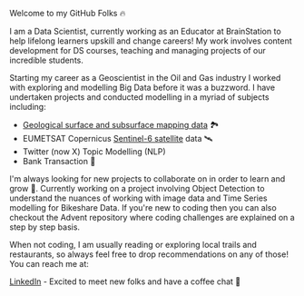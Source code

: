 Welcome to my GitHub Folks 🔥

I am a Data Scientist, currently working as an Educator at BrainStation to help lifelong learners upskill and change careers! My work involves content development for DS courses, teaching and managing projects of our incredible students.

Starting my career as a Geoscientist in the Oil and Gas industry I worked with exploring and modelling Big Data before it was a buzzword. I have undertaken projects and conducted modelling in a myriad of subjects including:
- [Geological surface and subsurface mapping data](https://www.searchanddiscovery.com/pdfz/documents/2014/30382chitransh/ndx_chitransh.pdf.html) 🏞️
- EUMETSAT Copernicus [Sentinel-6 satellite](https://www.eumetsat.int/sentinel-6) data 🛰️
- Twitter (now X) Topic Modelling (NLP) 
- Bank Transaction 🏦

I'm always looking for new projects to collaborate on in order to learn and grow 🌱. Currently working on a project involving Object Detection to understand the nuances of working with image data and Time Series modelling for Bikeshare Data. If you're new to coding then you can also checkout the Advent repository where coding challenges are explained on a step by step basis. 

When not coding, I am usually reading or exploring local trails and restaurants, so always feel free to drop recommendations on any of those!
You can reach me at:  
  
[LinkedIn](https://www.linkedin.com/in/schitransh/) - Excited to meet new folks and have a coffee chat 💬
